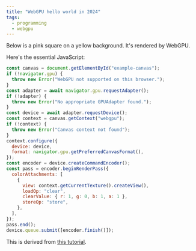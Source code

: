```yaml
---
title: "WebGPU hello world in 2024"
tags:
  - programming
  - webgpu
---
```


Below is a pink square on a yellow background.
It's rendered by WebGPU.

<div>
  <canvas id="example-canvas" width="600" height="600"></canvas>
</div>

Here's the essential JavaScript:

```js
const canvas = document.getElementById("example-canvas");
if (!navigator.gpu) {
  throw new Error("WebGPU not supported on this browser.");
}
const adapter = await navigator.gpu.requestAdapter();
if (!adapter) {
  throw new Error("No appropriate GPUAdapter found.");
}
const device = await adapter.requestDevice();
const context = canvas.getContext("webgpu");
if (!context) {
  throw new Error("Canvas context not found");
}
context.configure({
  device: device,
  format: navigator.gpu.getPreferredCanvasFormat(),
});
const encoder = device.createCommandEncoder();
const pass = encoder.beginRenderPass({
  colorAttachments: [
    {
      view: context.getCurrentTexture().createView(),
      loadOp: "clear",
      clearValue: { r: 1, g: 0, b: 1, a: 1 },
      storeOp: "store",
    },
  ],
});
pass.end();
device.queue.submit([encoder.finish()]);
```

This is derived from [this tutorial](https://codelabs.developers.google.com/your-first-webgpu-app).

<script type="module" src="script.js"></script>
